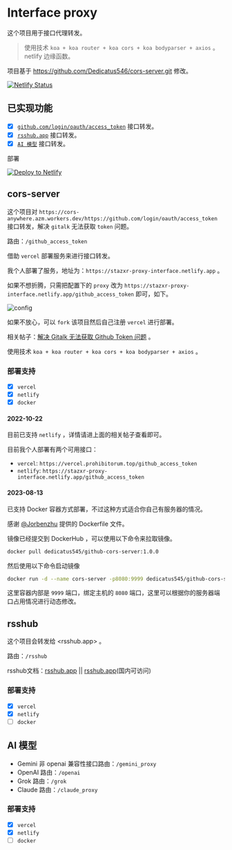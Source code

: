 # Interface proxy

这个项目用于接口代理转发。

> 使用技术 `koa + koa router + koa cors + koa bodyparser + axios` 。
> netlify 边缘函数。

项目基于 <https://github.com/Dedicatus546/cors-server.git> 修改。

[![Netlify Status](https://api.netlify.com/api/v1/badges/dd25daa3-d576-4164-9bb3-f3748a91df81/deploy-status)](https://app.netlify.com/sites/gitalk-stazxr/deploys)

## 已实现功能

- [x] [`github.com/login/oauth/access_token`](#cors-server) 接口转发。
- [x] [`rsshub.app`](#rsshub) 接口转发。
- [x] [`AI 模型`](#ai-模型) 接口转发。

部署

[![Deploy to Netlify](https://www.netlify.com/img/deploy/button.svg)](https://app.netlify.com/start/deploy?repository=https://github.com/talentestors/proxy-interface)

## cors-server

这个项目对 `https://cors-anywhere.azm.workers.dev/https://github.com/login/oauth/access_token` 接口转发，解决 `gitalk` 无法获取 `token` 问题。

路由：`/github_access_token`

借助 `vercel` 部署服务来进行接口转发。

我个人部署了服务，地址为：`https://stazxr-proxy-interface.netlify.app` 。

如果不想折腾，只需把配置下的 `proxy` 改为 `https://stazxr-proxy-interface.netlify.app/github_access_token` 即可，如下。

![config](https://fastly.jsdelivr.net/gh/Dedicatus546/image@main/2022/07/26/202207261450438.avif)

如果不放心，可以 `fork` 该项目然后自己注册 `vercel` 进行部署。

相关帖子：[解决 Gitalk 无法获取 Github Token 问题](https://prohibitorum.top/7cc2c97a15b4.html) 。

使用技术 `koa + koa router + koa cors + koa bodyparser + axios` 。

### 部署支持

- [x] `vercel`
- [x] `netlify`
- [x] `docker`

#### 2022-10-22

目前已支持 `netlify` ，详情请进上面的相关帖子查看即可。

目前我个人部署有两个可用接口：

- `vercel`: `https://vercel.prohibitorum.top/github_access_token`
- `netlify`: `https://stazxr-proxy-interface.netlify.app/github_access_token`

#### 2023-08-13

已支持 Docker 容器方式部署，不过这种方式适合你自己有服务器的情况。

感谢 [@Jorbenzhu](https://github.com/jorben) 提供的 Dockerfile 文件。

镜像已经提交到 DockerHub ，可以使用以下命令来拉取镜像。

```bash
docker pull dedicatus545/github-cors-server:1.0.0
```

然后使用以下命令启动镜像

```bash
docker run -d --name cors-server -p8080:9999 dedicatus545/github-cors-server:1.0.0
```

这里容器内部是 `9999` 端口，绑定主机的 `8080` 端口，这里可以根据你的服务器端口占用情况进行动态修改。

## rsshub

这个项目会转发给 <rsshub.app> 。

路由：`/rsshub`

rsshub文档：[rsshub.app](https://docs.rsshub.app/) || [rsshub.app](https://rsshub.netlify.app/)(国内可访问)

### 部署支持

- [x] `vercel`
- [x] `netlify`
- [ ] `docker`

## AI 模型

- Gemini 非 openai 兼容性接口路由：`/gemini_proxy`
- OpenAI 路由：`/openai`
- Grok 路由：`/grok`
- Claude 路由：`/claude_proxy`

### 部署支持

- [x] `vercel`
- [x] `netlify`
- [ ] `docker`
